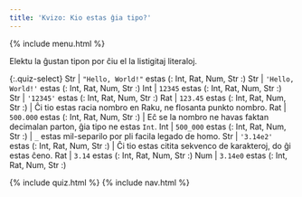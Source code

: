 ```yaml
---
title: 'Kvizo: Kio estas ĝia tipo?'
---
```


{% include menu.html %}

Elektu la ĝustan tipon por ĉiu el la listigitaj literaloj.

{:.quiz-select}
Str | `"Hello, World!"` estas (: Int, Rat, Num, Str :)
Str | `'Hello, World!'` estas (: Int, Rat, Num, Str :)
Int | `12345` estas (: Int, Rat, Num, Str :)
Str | `'12345'` estas (: Int, Rat, Num, Str :)
Rat | `123.45` estas (: Int, Rat, Num, Str :) | Ĉi tio estas racia nombro en Raku, ne flosanta punkto nombro.
Rat | `500.000` estas (: Int, Rat, Num, Str :) | Eĉ se la nombro ne havas faktan decimalan parton, ĝia tipo ne estas `Int`.
Int | `500_000` estas (: Int, Rat, Num, Str :) | `_` estas mil-separilo por pli facila legado de homo.
Str | `'3.14e2'` estas (: Int, Rat, Num, Str :) | Ĉi tio estas citita sekvenco de karakteroj, do ĝi estas ĉeno.
Rat | `3.14` estas (: Int, Rat, Num, Str :)
Num | `3.14e0` estas (: Int, Rat, Num, Str :)

{% include quiz.html %}
{% include nav.html %}